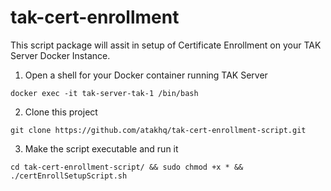 # tak-cert-enrollment
This script package will assit in setup of Certificate Enrollment on your TAK Server Docker Instance.

1. Open a shell for your Docker container running TAK Server

`docker exec -it tak-server-tak-1 /bin/bash`

2. Clone this project

`git clone https://github.com/atakhq/tak-cert-enrollment-script.git`

3. Make the script executable and run it

`cd tak-cert-enrollment-script/ && sudo chmod +x * && ./certEnrollSetupScript.sh`
